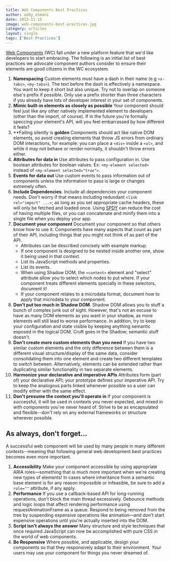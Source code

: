 ```yaml
---
title: Web Components Best Practices
author: addy_osmani
date: 2013-11-15
image: web-components-best-practices.jpg
category: articles
layout: single
tags: ['Best Practices']
---
```


[Web Components](http://www.w3.org/TR/components-intro/) (WC) fall under a new platform feature that we'd like developers to start embracing. The following is an initial list of best practices we advocate component authors consider to ensure their elements are good citizens in the WC ecosystem.

<!-- Read more -->

1. **Namespacing** Custom elements must have a dash in their name (e.g `<x-tabs>`, `<my-tabs>`). The text
   before the dash is effectively a namespace. You want to keep it short but
   also unique. Try not to overlap on someone else's prefix if possible. Only
   use a prefix shorter than three characters if you already have lots of
   developer interest in your set of components.
2. **Mimic built-in elements as closely as possible** Your component should feel
   just like any other natively implemented element to developers (other than
   the import, of course). If in the future you're formally speccing your
   element's API, will you feel embarrassed by how different it feels?
3. **Failing silently is **golden** Components should act like native DOM
   elements, so avoid creating elements that throw JS errors from ordinary DOM
   interactions, for example: you can place a `<div>` inside a `<ul>`, and while
   it may not behave or render normally, it shouldn't throw errors either.
4. **Attributes for data in** Use attributes to pass configuration in. Use
   boolean attributes for boolean values. Ex: `<my-element selected>` instead of
   `<my-element selected="true">`.
5. **Events for data out** Use custom events to pass information out of
   components unless the information to pass is large or changes extremely
   often.
6. **Include Dependencies**. Include all dependencies your component needs.
   Don't worry if that means including redundant `<link rel="import" ...>`; as
   long as you set appropriate cache headers, these will only be fetched and
   loaded once. Using [SPDY](http://en.wikipedia.org/wiki/SPDY) can reduce the cost of having multiple files, or you
   can concatenate and minify them into a single file when you deploy your app.
7. **Document your component** Document your component so that others know how
   to use it. Components have many aspects that count as part of their API,
   including things that you might not think of as part of the API.
    * Attributes can be described concisely with example markup.
    * If one component is designed to be nested inside another one, show it
      being used in that context.
    * List its JavaScript methods and properties.
    * List its events.
    * When using Shadow DOM, the `<content>` element and "select" attribute
      allow you to select which nodes to put where. If your component treats
      different elements specially in these selectors, document it!
    * If your component relates to a microdata format, document how to apply
      that microdata to your component.
14. **Don't put too much in Shadow DOM**. Shadow DOM allows you to stuff a bunch
    of complex junk out of sight. However, that's not an excuse to have as many
    DOM elements as you want in your shadow, as more elements will still lead to
    worse performance. In addition, try to keep your configuration and state
    visible by keeping anything semantic exposed in the logical DOM. Cruft goes
    in the Shadow; semantic stuff doesn't.
15. **Don't create more custom elements than you need** If you have two similar
    custom elements and the only difference between them is a different visual
    structure/display of the same data, consider consolidating them into one
    element and create two different templates to switch between. Alternatively, elements can be extended rather than duplicating similar functionality in two separate elements.
16. **Harmonize your declarative and imperative APIs** Attributes form (part of)
    your declarative API; your prototype defines your imperative API. Try to
    keep the analogous parts linked whenever possible so a user can modify
    either with the same effect.
17. **Don't presume the context you'll operate in** If your component is
    successful, it will be used in contexts you never expected, and mixed in
    with components you've never heard of. Strive to be as encapsulated and
    flexible--don't rely on any external frameworks or structure wherever
    possible.

## As always, don't forget...

A successful web component will be used by many people in many different
contexts--meaning that following general web development best practices becomes
even more important.

1. **Accessibility** Make your component accessible by using appropriate ARIA
   roles—something that is much more important when we're creating new types of
   elements! In cases where inheritance from a semantic base element is for any
   reason impossible or infeasible, be sure to add a `role=""` attribute, if any
   apply.
2. **Performance** If you use a callback-based API for long-running operations,
   don't block the main thread excessively. Debounce methods and logic loops
   that affect rendering performance using requestAnimationFrame as a queue.
   Respond to being removed from the tree by suspending expensive operations
   like animation—and don't start expensive operations until you're actually
   inserted into the DOM.
3. **Script isn't always the answer** Many structure and style techniques that
   once required JavaScript can now be accomplished with pure CSS in the world
   of web components.
4. **Be Responsive** Where possible, and applicable, design your components so
   that they responsively adapt to their environment. Your users may use your
   component for things you never dreamed of.
